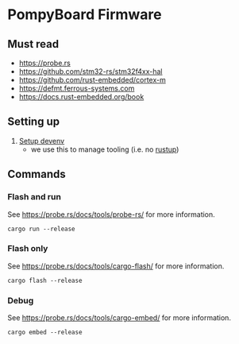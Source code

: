 # PompyBoard Firmware

## Must read

- https://probe.rs
- https://github.com/stm32-rs/stm32f4xx-hal
- https://github.com/rust-embedded/cortex-m
- https://defmt.ferrous-systems.com
- https://docs.rust-embedded.org/book

## Setting up

1. [Setup devenv](https://devenv.sh/getting-started)
   - we use this to manage tooling (i.e. no [rustup](https://rustup.rs/))

## Commands

### Flash and run

See https://probe.rs/docs/tools/probe-rs/ for more information.

```console
cargo run --release
```

### Flash only

See https://probe.rs/docs/tools/cargo-flash/ for more information.

```console
cargo flash --release
```

### Debug

See https://probe.rs/docs/tools/cargo-embed/ for more information.

```console
cargo embed --release
```
